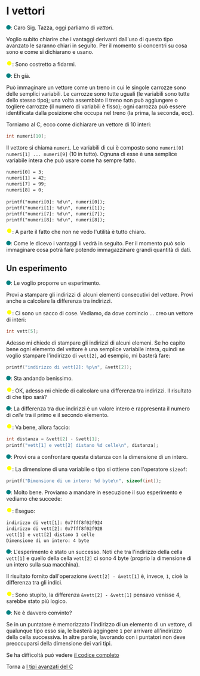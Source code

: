 # I vettori

![](../../images/people/tess.png): Caro Sig. Tazza, oggi parliamo di *vettori*.

Voglio subito chiarire che i vantaggi derivanti dall'uso di questo tipo
avanzato le saranno chiari in seguito. Per il momento si concentri su cosa
sono e come si dichiarano e usano.

![](../../images/people/tazza.png): Sono costretto a fidarmi.

![](../../images/people/tess.png): Eh già.

Può immaginare un vettore come un treno in cui le singole carrozze sono
delle semplici variabili. Le carrozze sono tutte uguali (le variabili sono
tutte dello stesso tipo); una volta assemblato il treno non può aggiungere
o togliere carrozze (il numero di variabili è fisso); ogni carrozza
può essere identificata dalla posizione che occupa nel treno (la prima,
la seconda, ecc).

Torniamo al C, ecco come dichiarare un vettore di 10 interi:

```c
int numeri[10];
```

Il vettore si chiama `numeri`. Le variabili di cui è
composto sono `numeri[0] numeri[1] ... numeri[9]` (10 in tutto).
Ognuna di esse è una semplice variabile intera che può usare come ha sempre fatto.

```
numeri[0] = 3;
numeri[1] = 42;
numeri[7] = 99;
numeri[8] = 0;

printf("numeri[0]: %d\n", numeri[0]);
printf("numeri[1]: %d\n", numeri[1]);
printf("numeri[7]: %d\n", numeri[7]);
printf("numeri[8]: %d\n", numeri[8]);
```

![](../../images/people/tazza.png): A parte il fatto che non ne vedo l'utilità
è tutto chiaro.

![](../../images/people/tess.png): Come le dicevo i vantaggi li vedrà in seguito.
Per il momento può solo immaginare cosa potrà fare potendo immagazzinare grandi
quantità di dati.

## Un esperimento

![](../../images/people/tess.png): Le voglio proporre un esperimento.

Provi a
stampare gli indirizzi di alcuni elementi consecutivi del vettore. Provi
anche a calcolare la differenza tra indirizzi.

![](../../images/people/tazza.png): Ci sono un sacco di cose. Vediamo, da dove
comincio ... creo un vettore di interi:

```c
int vett[5];
```

Adesso mi chiede di stampare gli indirizzi di alcuni elemeni. Se ho capito bene
ogni elemento del vettore è una semplice variabile intera, quindi se voglio
stampare l'indirizzo di `vett[2]`, ad esempio, mi basterà fare:

```c
printf("indirizzo di vett[2]: %p\n", &vett[2]);
```

![](../../images/people/tess.png): Sta andando benissimo.

![](../../images/people/tazza.png): OK, adesso mi chiede di calcolare una differenza
tra indirizzi. Il risultato di che tipo sarà?

![](../../images/people/tess.png): La differenza tra due indirizzi è un valore intero
e rappresenta il numero di *celle* tra il primo e il secondo elemento.

![](../../images/people/tazza.png): Va bene, allora faccio:

```c
int distanza = &vett[2] - &vett[1];
printf("vett[1] e vett[2] distano %d celle\n", distanza);
```

![](../../images/people/tess.png): Provi ora a confrontare
questa distanza con la dimensione di un intero.

![](../../images/people/tazza.png): La dimensione di una variabile o tipo
si ottiene con l'operatore `sizeof`:

```c
printf("Dimensione di un intero: %d byte\n", sizeof(int));
```

![](../../images/people/tess.png): Molto bene. Proviamo a mandare in esecuzione
il suo esperimento e vediamo che succede:

![](../../images/people/tazza.png): Eseguo:

```
indirizzo di vett[1]: 0x7fff8f02f924
indirizzo di vett[2]: 0x7fff8f02f928
vett[1] e vett[2] distano 1 celle
Dimensione di un intero: 4 byte
```

![](../../images/people/tess.png): L'esperimento è stato un successo. Noti
che tra l'indirizzo della cella `vett[1]` e quello della cella `vett[2]`
ci sono 4 byte (proprio la dimensione di un intero sulla sua macchina).

Il risultato fornito dall'operazione `&vett[2] - &vett[1]` è, invece, `1`,
cioè la differenza tra gli indici.

![](../../images/people/tazza.png): Sono stupito, la differenza `&vett[2] - &vett[1]` pensavo
venisse 4, sarebbe stato più logico.

![](../../images/people/tess.png): Ne è davvero convinto?

Se in un puntatore è memorizzato l'indirizzo di un elemento di un vettore,
di qualunque tipo esso sia, le basterà aggingere `1` per arrivare all'indirizzo
della cella successiva. In altre parole, lavorando con i puntatori non deve
preoccuparsi della dimensione dei vari tipi.

Se ha difficoltà può vedere <a href="https://github.com/FabioZTessitore/laboratorio/blob/master/esempi/part-ii/tipi-avanzati/vettori.c">il codice completo</a>

Torna a [I tipi avanzati del C](../summary.md)
